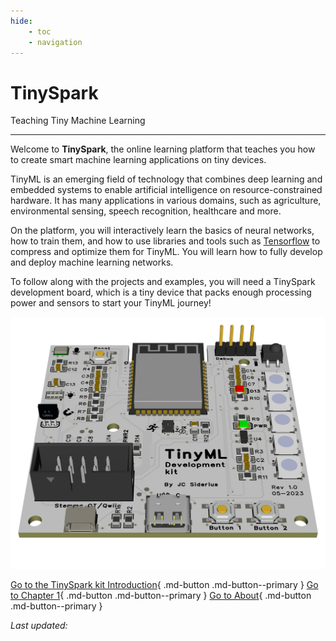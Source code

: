 ```yaml
---
hide: 
    - toc
    - navigation
---
```


<style> .md-footer__inner:not([hidden]) { display: none } </style>
<!-- <style> .md-footer__link--prev:not([hidden]) { display: none } </style> -->
<!-- <style> .md-footer__link--next:not([hidden]) { display: none } </style> -->

# TinySpark

 Teaching Tiny Machine Learning

---

Welcome to **TinySpark**, the online learning platform that teaches you how to create smart machine learning applications on tiny devices. 

TinyML is an emerging field of technology that combines deep learning and embedded systems to enable artificial intelligence on resource-constrained hardware. It has many applications in various domains, such as agriculture, environmental sensing, speech recognition, healthcare and more.

On the platform, you will interactively learn the basics of neural networks, how to train them, and how to use libraries and tools such as [Tensorflow] to compress and optimize them for TinyML. You will learn how to fully develop and deploy machine learning networks.

To follow along with the projects and examples, you will need a TinySpark development board, which is a tiny device that packs enough processing power and sensors to start your TinyML journey!

![TinyML development baord](assets/images/devboard.png)

[Go to the TinySpark kit Introduction](../kit/introduction.md){ .md-button .md-button--primary }
[Go to Chapter 1](../chapter1/introduction.md){ .md-button .md-button--primary }
[Go to About](../chapter1/introduction.md){ .md-button .md-button--primary }

<!-- sources -->
[Tensorflow]: https://www.tensorflow.org/overview

<!-- Last updated timestamp -->
<script>fetch("https://api.github.com/repos/j-siderius/TinySpark/actions/runs?per_page=10").then((e=>e.json())).then((e=>{for(let t of e.workflow_runs)if("pages build and deployment"==t.name&&"success"==t.conclusion){datetime=new Date(t.updated_at),document.getElementById("lastupdate").innerHTML=datetime.toLocaleString("en-GB",{timeZone:"CET"});break}}));</script>
<i>Last updated: <span id=lastupdate></span></i>